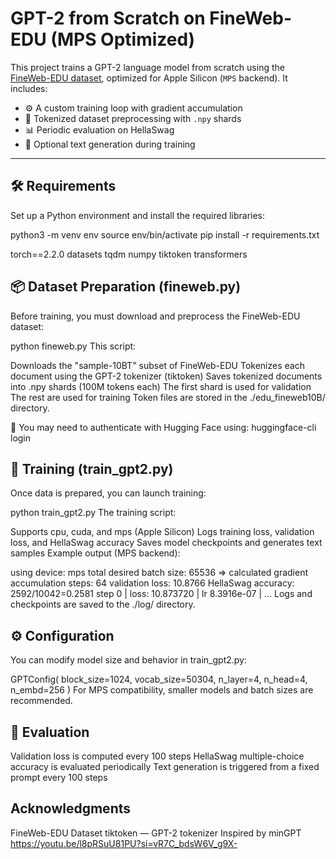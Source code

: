 # GPT-2 from Scratch on FineWeb-EDU (MPS Optimized)

This project trains a GPT-2 language model from scratch using the [FineWeb-EDU dataset](https://huggingface.co/datasets/HuggingFaceFW/fineweb-edu), optimized for Apple Silicon (`MPS` backend). It includes:

- ⚙️ A custom training loop with gradient accumulation  
- 💾 Tokenized dataset preprocessing with `.npy` shards  
- 📊 Periodic evaluation on HellaSwag  
- 🧪 Optional text generation during training  

---

## 🛠️ Requirements

Set up a Python environment and install the required libraries:

python3 -m venv env
source env/bin/activate
pip install -r requirements.txt

torch==2.2.0
datasets
tqdm
numpy
tiktoken
transformers

## 📦 Dataset Preparation (fineweb.py)

Before training, you must download and preprocess the FineWeb-EDU dataset:

python fineweb.py
This script:

Downloads the "sample-10BT" subset of FineWeb-EDU
Tokenizes each document using the GPT-2 tokenizer (tiktoken)
Saves tokenized documents into .npy shards (100M tokens each)
The first shard is used for validation
The rest are used for training
Token files are stored in the ./edu_fineweb10B/ directory.

🔐 You may need to authenticate with Hugging Face using:
huggingface-cli login

## 🚀 Training (train_gpt2.py)

Once data is prepared, you can launch training:

python train_gpt2.py
The training script:

Supports cpu, cuda, and mps (Apple Silicon)
Logs training loss, validation loss, and HellaSwag accuracy
Saves model checkpoints and generates text samples
Example output (MPS backend):

using device: mps
total desired batch size: 65536
=> calculated gradient accumulation steps: 64
validation loss: 10.8766
HellaSwag accuracy: 2592/10042=0.2581
step     0 | loss: 10.873720 | lr 8.3916e-07 | ...
Logs and checkpoints are saved to the ./log/ directory.

## ⚙️ Configuration

You can modify model size and behavior in train_gpt2.py:

GPTConfig(
    block_size=1024,
    vocab_size=50304,
    n_layer=4,
    n_head=4,
    n_embd=256
)
For MPS compatibility, smaller models and batch sizes are recommended.

## 🧪 Evaluation

Validation loss is computed every 100 steps
HellaSwag multiple-choice accuracy is evaluated periodically
Text generation is triggered from a fixed prompt every 100 steps

## Acknowledgments

FineWeb-EDU Dataset
tiktoken — GPT-2 tokenizer
Inspired by minGPT
https://youtu.be/l8pRSuU81PU?si=vR7C_bdsW6V_g9X-
